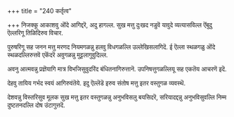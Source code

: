 +++
title = "240 कर्तृत्व"

+++
निजक्कू आकाशवु ऒंदे आगिद्दरॆ, अदु हागल्ल. सुख मत्तु दुःखद नडुवॆ यावुदे व्यत्यासविल्ल ऎंबुदु ऎल्लरिगू तिळिदिरुव विचार.

पुरुषरिगू सह जनन मत्तु मरणद नियमगळन्नु हलवु विधगळल्लि उल्लेखिसलागिदॆ. ई ऎल्ला स्थळगळु ऒंदे स्थळदल्लिरुत्तवॆ एकॆंदरॆ अवुगळन्नु मुट्टलागुवुदिल्ल.

अवनु आत्मवन्नु प्रज्ञॆयागि मात्र विभजिसुवुदरिंद बंधितनागिरुत्तानॆ. उपनिषत्तुगळल्लियू सह एकतॆय आचरणॆ इदॆ.

देहवु तायिय गर्भद स्वयं आगिरुवंतॆये. इदु ऎल्लॆडॆ इरुव संतोष मत्तु इतर वस्तुगळ व्यवस्थॆ.

देशवन्नु विस्तरिसुव मूलक सुख मत्तु इतर वस्तुगळन्नु अनुभविसलु बयसिदरॆ, सरियादद्दन्नु अनुभविसुवल्लि निम्म दुष्टतनदल्लि दोष उंटागुत्तदॆ.

